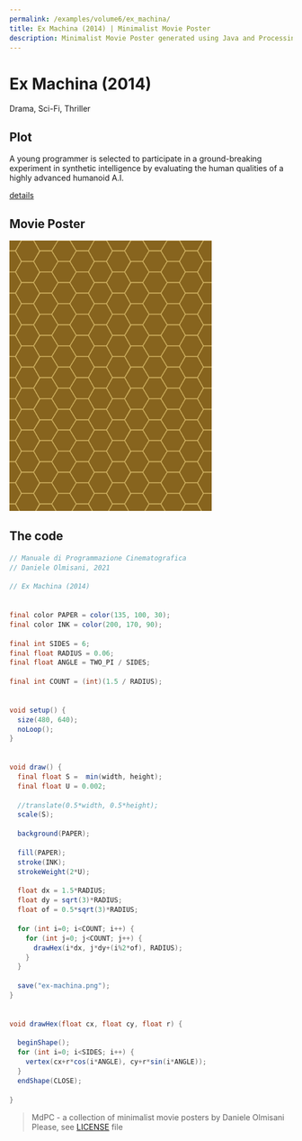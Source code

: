 ```yaml
---
permalink: /examples/volume6/ex_machina/
title: Ex Machina (2014) | Minimalist Movie Poster
description: Minimalist Movie Poster generated using Java and Processing.
---
```


# Ex Machina (2014)

Drama, Sci-Fi, Thriller

## Plot
A young programmer is selected to participate in a ground-breaking experiment in synthetic intelligence by evaluating the human qualities of a highly advanced humanoid A.I.

[details](https://www.imdb.com/title/tt0470752/)

## Movie Poster
<img src="ex-machina.png"  width="360px" title="Ex Machina">


## The code
```java
// Manuale di Programmazione Cinematografica
// Daniele Olmisani, 2021

// Ex Machina (2014)


final color PAPER = color(135, 100, 30);
final color INK = color(200, 170, 90);

final int SIDES = 6;
final float RADIUS = 0.06;
final float ANGLE = TWO_PI / SIDES;

final int COUNT = (int)(1.5 / RADIUS);


void setup() {
  size(480, 640);
  noLoop();
}


void draw() {
  final float S =  min(width, height);
  final float U = 0.002;
  
  //translate(0.5*width, 0.5*height);
  scale(S);
  
  background(PAPER);
  
  fill(PAPER);
  stroke(INK);
  strokeWeight(2*U);
  
  float dx = 1.5*RADIUS;
  float dy = sqrt(3)*RADIUS;
  float of = 0.5*sqrt(3)*RADIUS;
  
  for (int i=0; i<COUNT; i++) {
    for (int j=0; j<COUNT; j++) {
      drawHex(i*dx, j*dy+(i%2*of), RADIUS);
    }
  }
  
  save("ex-machina.png");
}


void drawHex(float cx, float cy, float r) {
  
  beginShape();
  for (int i=0; i<SIDES; i++) {
    vertex(cx+r*cos(i*ANGLE), cy+r*sin(i*ANGLE));
  }
  endShape(CLOSE);
  
}

```

> MdPC - a collection of minimalist movie posters
> by Daniele Olmisani
> Please, see [LICENSE](../../../LICENSE) file

